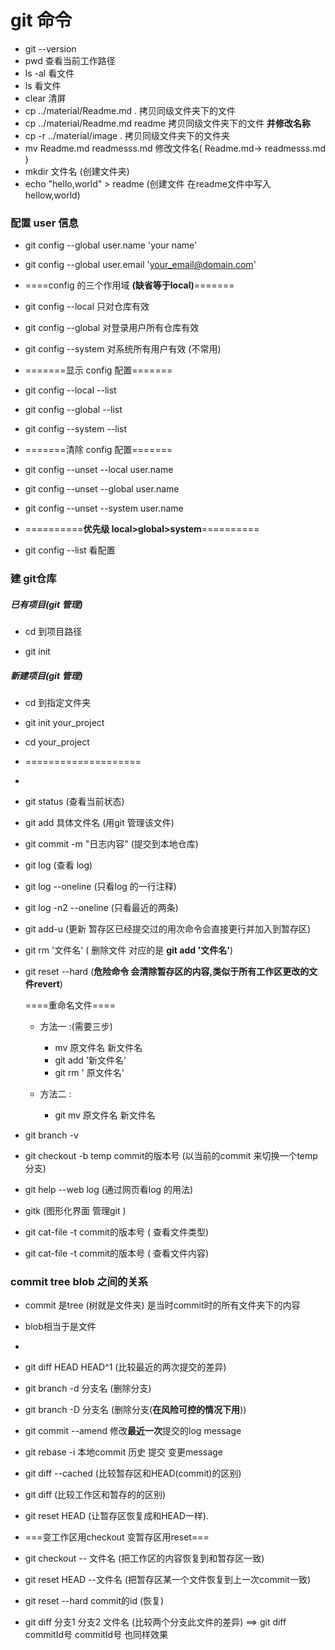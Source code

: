 # git 命令

* git --version
* pwd 查看当前工作路径
* ls -al 看文件
* ls 看文件
* clear 清屏
* cp ../material/Readme.md .  拷贝同级文件夹下的文件
* cp ../material/Readme.md  readme  拷贝同级文件夹下的文件 **并修改名称**
* cp -r ../material/image .  拷贝同级文件夹下的文件夹
* mv Readme.md  readmesss.md  修改文件名( Readme.md-> readmesss.md )
* mkdir 文件名 (创建文件夹)
* echo "hello,world" > readme  (创建文件 在readme文件中写入hellow,world)

### 配置 user 信息

- git config --global user.name 'your name'

- git config --global user.email 'your_email@domain.com'

-  ====config 的三个作用域 **(缺省等于local)**=======

- git config --local  只对仓库有效

- git config --global  对登录用户所有仓库有效

- git config --system  对系统所有用户有效 (不常用)

- =======显示 config 配置=======

- git config --local --list

- git config --global --list

- git config --system --list

- =======清除 config 配置=======

- git config --unset --local user.name

- git config --unset --global user.name

- git config --unset --system user.name

- ==========**优先级 local>global>system**==========

  

- git config --list 看配置

  

### 建 git仓库

##### 已有项目(git 管理)

* cd 到项目路径

* git init 

##### 新建项目(git 管理)

* cd 到指定文件夹

* git init your_project

* cd your_project

* ====================

* 

* git status (查看当前状态)

* git add 具体文件名 (用git 管理该文件)

* git commit -m  "日志内容" (提交到本地仓库)

* git log (查看 log)

* git log --oneline (只看log 的一行注释)

* git log -n2 --oneline (只看最近的两条)

* git add-u  (更新 暂存区已经提交过的用次命令会直接更行并加入到暂存区)

* git rm '文件名'  ( 删除文件 对应的是 **git add '文件名'**)

* git reset  --hard (**危险命令 会清除暂存区的内容,类似于所有工作区更改的文件revert**)

  ====重命名文件====

  * 方法一 :(需要三步)
    * mv  原文件名   新文件名
    * git add '新文件名'
    * git rm ' 原文件名'

  * 方法二 :
    * git mv 原文件名  新文件名

* git branch -v

* git checkout -b temp  commit的版本号 (以当前的commit 来切换一个temp分支)

* git help --web log  (通过网页看log 的用法)

* gitk  (图形化界面 管理git )

* git cat-file -t  commit的版本号  ( 查看文件类型)

* git cat-file -t  commit的版本号  ( 查看文件内容)

### commit tree blob 之间的关系

* commit 是tree (树就是文件夹) 是当时commit时的所有文件夹下的内容
* blob相当于是文件




* 
* git diff HEAD HEAD^1  (比较最近的两次提交的差异)
* git branch -d 分支名 (删除分支)
* git branch -D 分支名 (删除分支(**在风险可控的情况下用**))
* git commit --amend  修改**最近一次**提交的log message
* git rebase -i  本地commit 历史 提交 变更message

* git diff --cached (比较暂存区和HEAD(commit)的区别)
* git diff  (比较工作区和暂存的的区别)
* git reset HEAD (让暂存区恢复成和HEAD一样).
* ===变工作区用checkout   变暂存区用reset===
* git checkout -- 文件名 (把工作区的内容恢复到和暂存区一致)
* git reset HEAD --文件名 (把暂存区某一个文件恢复到上一次commit一致)



* git reset --hard commit的id  (恢复)
* git diff  分支1  分支2   文件名 (比较两个分支此文件的差异) ==> git diff commitId号  commitId号  也同样效果

























